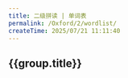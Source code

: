 ```yaml
---
title: 二级拼读 | 单词表
permalink: /Oxford/2/wordlist/
createTime: 2025/07/21 11:11:40
---
```


<script setup>
const words = [
  {
    level: '2',
    title: 'a',
    word: 'cat'
  },
  {
    level: '2',
    title: 'a',
    word: 'ant'
  },
  {
    level: '2',
    title: 'a',
    word: 'yak'
  },
  {
    level: '2',
    title: 'a',
    word: 'ax'
  },
  {
    level: '2',
    title: 'am',
    word: 'ram'
  },
  {
    level: '2',
    title: 'am',
    word: 'jam'
  },
  {
    level: '2',
    title: 'am',
    word: 'yam'
  },
  {
    level: '2',
    title: 'am',
    word: 'dam'
  },
  {
    level: '2',
    title: 'an',
    word: 'fan'
  },
  {
    level: '2',
    title: 'an',
    word: 'man'
  },
  {
    level: '2',
    title: 'an',
    word: 'pan'
  },
  {
    level: '2',
    title: 'an',
    word: 'can'
  },
  {
    level: '2',
    title: 'ad ag',
    word: 'dad'
  },
  {
    level: '2',
    title: 'ad ag',
    word: 'pad'
  },
  {
    level: '2',
    title: 'ad ag',
    word: 'bag'
  },
  {
    level: '2',
    title: 'ad ag',
    word: 'rag'
  },
  {
    level: '2',
    title: 'ap',
    word: 'cap'
  },
  {
    level: '2',
    title: 'ap',
    word: 'map'
  },
  {
    level: '2',
    title: 'ap',
    word: 'nap'
  },
  {
    level: '2',
    title: 'ap',
    word: 'tap'
  },
  {
    level: '2',
    title: 'at',
    word: 'bat'
  },
  {
    level: '2',
    title: 'at',
    word: 'rat'
  },
  {
    level: '2',
    title: 'at',
    word: 'hat'
  },
  {
    level: '2',
    title: 'at',
    word: 'mat'
  },
  {
    level: '2',
    title: 'e',
    word: 'web'
  },
  {
    level: '2',
    title: 'e',
    word: 'egg'
  },
  {
    level: '2',
    title: 'e',
    word: 'vet'
  },
  {
    level: '2',
    title: 'e',
    word: 'ten'
  },
  {
    level: '2',
    title: 'et',
    word: 'jet'
  },
  {
    level: '2',
    title: 'et',
    word: 'net'
  },
  {
    level: '2',
    title: 'et',
    word: 'wet'
  },
  {
    level: '2',
    title: 'et',
    word: 'pet'
  },
  {
    level: '2',
    title: 'en ed',
    word: 'hen'
  },
  {
    level: '2',
    title: 'en ed',
    word: 'pen'
  },
  {
    level: '2',
    title: 'en ed',
    word: 'red'
  },
  {
    level: '2',
    title: 'en ed',
    word: 'bed'
  },
  {
    level: '2',
    title: 'i',
    word: 'hip'
  },
  {
    level: '2',
    title: 'i',
    word: 'ink'
  },
  {
    level: '2',
    title: 'i',
    word: 'zip'
  },
  {
    level: '2',
    title: 'i',
    word: 'in'
  },
  {
    level: '2',
    title: 'ip',
    word: 'lip'
  },
  {
    level: '2',
    title: 'ip',
    word: 'tip'
  },
  {
    level: '2',
    title: 'ip',
    word: 'sip'
  },
  {
    level: '2',
    title: 'ip',
    word: 'rip'
  },
  {
    level: '2',
    title: 'ib id',
    word: 'bib'
  },
  {
    level: '2',
    title: 'ib id',
    word: 'rib'
  },
  {
    level: '2',
    title: 'ib id',
    word: 'kid'
  },
  {
    level: '2',
    title: 'ib id',
    word: 'lid'
  },
  {
    level: '2',
    title: 'in',
    word: 'pin'
  },
  {
    level: '2',
    title: 'in',
    word: 'fin'
  },
  {
    level: '2',
    title: 'in',
    word: 'bin'
  },
  {
    level: '2',
    title: 'in',
    word: 'win'
  },
  {
    level: '2',
    title: 'ig',
    word: 'fig'
  },
  {
    level: '2',
    title: 'ig',
    word: 'wig'
  },
  {
    level: '2',
    title: 'ig',
    word: 'big'
  },
  {
    level: '2',
    title: 'ig',
    word: 'dig'
  },
  {
    level: '2',
    title: 'it ix',
    word: 'pit'
  },
  {
    level: '2',
    title: 'it ix',
    word: 'hit'
  },
  {
    level: '2',
    title: 'it ix',
    word: 'six'
  },
  {
    level: '2',
    title: 'it ix',
    word: 'mix'
  },
  {
    level: '2',
    title: 'o',
    word: 'fox'
  },
  {
    level: '2',
    title: 'o',
    word: 'log'
  },
  {
    level: '2',
    title: 'o',
    word: 'ox'
  },
  {
    level: '2',
    title: 'o',
    word: 'rod'
  },
  {
    level: '2',
    title: 'ot',
    word: 'pot'
  },
  {
    level: '2',
    title: 'ot',
    word: 'hot'
  },
  {
    level: '2',
    title: 'ot',
    word: 'cot'
  },
  {
    level: '2',
    title: 'ot',
    word: 'dot'
  },
  {
    level: '2',
    title: 'op',
    word: 'top'
  },
  {
    level: '2',
    title: 'op',
    word: 'mop'
  },
  {
    level: '2',
    title: 'op',
    word: 'hop'
  },
  {
    level: '2',
    title: 'op',
    word: 'pop'
  },
  {
    level: '2',
    title: 'u',
    word: 'sun'
  },
  {
    level: '2',
    title: 'u',
    word: 'up'
  },
  {
    level: '2',
    title: 'u',
    word: 'jug'
  },
  {
    level: '2',
    title: 'u',
    word: 'hug'
  },
  {
    level: '2',
    title: 'ug',
    word: 'bug'
  },
  {
    level: '2',
    title: 'ug',
    word: 'rug'
  },
  {
    level: '2',
    title: 'ug',
    word: 'mug'
  },
  {
    level: '2',
    title: 'ug',
    word: ''
  },
  {
    level: '2',
    title: 'ud up',
    word: 'bud'
  },
  {
    level: '2',
    title: 'ud up',
    word: 'mud'
  },
  {
    level: '2',
    title: 'ud up',
    word: 'pup'
  },
  {
    level: '2',
    title: 'ud up',
    word: 'cup'
  },
  {
    level: '2',
    title: 'ut',
    word: 'nut'
  },
  {
    level: '2',
    title: 'ut',
    word: 'hut'
  },
  {
    level: '2',
    title: 'ut',
    word: 'cut'
  },
  {
    level: '2',
    title: 'ut',
    word: ''
  },
  {
    level: '2',
    title: 'ub um',
    word: 'cub'
  },
  {
    level: '2',
    title: 'ub um',
    word: 'tub'
  },
  {
    level: '2',
    title: 'ub um',
    word: 'gum'
  },
  {
    level: '2',
    title: 'ub um',
    word: 'hum'
  },
  {
    level: '2',
    title: 'un',
    word: 'bun'
  },
  {
    level: '2',
    title: 'un',
    word: 'run'
  },
  {
    level: '2',
    title: 'un',
    word: 'fun'
  },
  {
    level: '2',
    title: 'un',
    word: ''
  }
]
</script>

<!-- 单词列表 -->

<div v-for="group in groupWordsByTitle(words)" :key="group.title">
  <h2>{{group.title}}</h2>
  <WordCardGrid :words="group.items" />
</div>

<script>
function groupWordsByTitle(words) {
  const groups = {}
  words.forEach(word => {
    if (!groups[word.title]) {
      groups[word.title] = {
        title: word.title,
        items: []
      }
    }
    groups[word.title].items.push({
      word: word.word,
      image: `/images/Oxford/${word.word}.png`
    })
  })
  return Object.values(groups)
}
</script>
